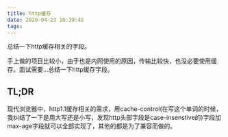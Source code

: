 ```yaml
---
title: http缓存
date: 2020-04-23 10:39:45
tags:
---
```


总结一下http缓存相关的字段。
<!-- more -->

手上做的项目比较小，由于也是内网使用的原因，传输比较快，也没必要使用缓存。面试需要...总结一下http缓存字段。

## TL;DR
现代浏览器中，http1.1缓存相关的需求，用cache-control(在写这个单词的时候，我纠结了一下是用大写还是小写，发现http头部字段是case-insenstive的)字段加max-age字段就可以全部实现了，其他的都是为了兼容而做的。

## 